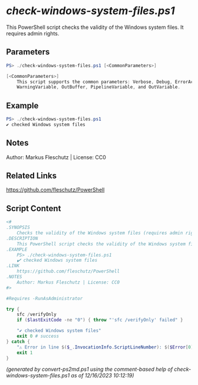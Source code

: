 *check-windows-system-files.ps1*
================

This PowerShell script checks the validity of the Windows system files. It requires admin rights.

Parameters
----------
```powershell
PS> ./check-windows-system-files.ps1 [<CommonParameters>]

[<CommonParameters>]
    This script supports the common parameters: Verbose, Debug, ErrorAction, ErrorVariable, WarningAction, 
    WarningVariable, OutBuffer, PipelineVariable, and OutVariable.
```

Example
-------
```powershell
PS> ./check-windows-system-files.ps1
✔️ checked Windows system files

```

Notes
-----
Author: Markus Fleschutz | License: CC0

Related Links
-------------
https://github.com/fleschutz/PowerShell

Script Content
--------------
```powershell
<#
.SYNOPSIS
	Checks the validity of the Windows system files (requires admin rights)
.DESCRIPTION
	This PowerShell script checks the validity of the Windows system files. It requires admin rights.
.EXAMPLE
	PS> ./check-windows-system-files.ps1
	✔️ checked Windows system files
.LINK
	https://github.com/fleschutz/PowerShell
.NOTES
	Author: Markus Fleschutz | License: CC0
#>

#Requires -RunAsAdministrator

try {
	sfc /verifyOnly
	if ($lastExitCode -ne "0") { throw "'sfc /verifyOnly' failed" }

	"✔️ checked Windows system files"
	exit 0 # success
} catch {
	"⚠️ Error in line $($_.InvocationInfo.ScriptLineNumber): $($Error[0])"
	exit 1
}
```

*(generated by convert-ps2md.ps1 using the comment-based help of check-windows-system-files.ps1 as of 12/16/2023 10:12:19)*
